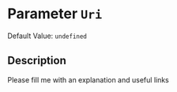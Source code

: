 # Parameter `Uri`
Default Value: `undefined`

## Description
Please fill me with an explanation and useful links

